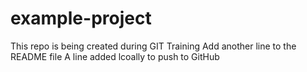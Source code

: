 # example-project
This repo is being created during GIT Training
Add another line to the README file
A line added lcoally to push to GitHub
